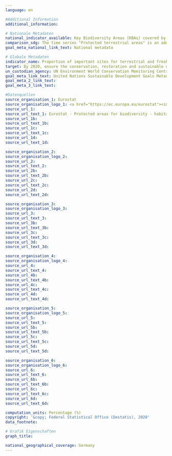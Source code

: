 ```yaml
---
language: en

#Additional Information
additional_information: 

# Nationale Metadaten
national_indicator_available: Key Biodiversity Areas (KBAs) covered by protected areas<br>Protected terrestrial areas.
comparison_sdg: The time series "Protected terrestrial areas" is an additional time series. The time series "Key Biodiversity areas covered by protected areas" is not disaggregated by terrestrial and freshwater areas.
goal_meta_national_link_text: National metadata

# Globale Metadaten
indicator_name: Proportion of important sites for terrestrial and freshwater biodiversity that are covered by protected areas, by ecosystem type
target: By 2020, ensure the conservation, restoration and sustainable use of terrestrial and inland freshwater ecosystems and their services, in particular forests, wetlands, mountains and drylands, in line with obligations under international agreements
un_custodian_agency: UN Environment World Conservation Monitoring Centre (UNEP-WCMC), United Nations Environment Programme (UNEP), International Union for Conservation of Nature (IUCN)
goal_meta_link_text: United Nations Sustainable Development Goals Metadata
goal_meta_2_link_text: 
goal_meta_3_link_text: 

#Datenquellen
source_organisation_1: Eurostat
source_organisation_logo_1: <a href="https://ec.europa.eu/eurostat"><img src="https://g205sdgs.github.io/sdg-indicators/public/OrgImgEneurostat.png" alt="Logo eurostat " style="height: 60px; width: 148px" /></a>
source_url_1: 
source_url_text_1: Eurostat - Protected areas for biodiversity - habitats directive
source_url_1b: 
source_url_text_1b: 
source_url_1c: 
source_url_text_1c: 
source_url_1d: 
source_url_text_1d: 

source_organisation_2: 
source_organisation_logo_2: 
source_url_2: 
source_url_text_2: 
source_url_2b: 
source_url_text_2b: 
source_url_2c: 
source_url_text_2c: 
source_url_2d: 
source_url_text_2d: 

source_organisation_3: 
source_organisation_logo_3: 
source_url_3: 
source_url_text_3: 
source_url_3b: 
source_url_text_3b: 
source_url_3c: 
source_url_text_3c: 
source_url_3d: 
source_url_text_3d: 

source_organisation_4: 
source_organisation_logo_4: 
source_url_4: 
source_url_text_4: 
source_url_4b: 
source_url_text_4b: 
source_url_4c: 
source_url_text_4c: 
source_url_4d: 
source_url_text_4d: 

source_organisation_5: 
source_organisation_logo_5: 
source_url_5: 
source_url_text_5: 
source_url_5b: 
source_url_text_5b: 
source_url_5c: 
source_url_text_5c: 
source_url_5d: 
source_url_text_5d: 

source_organisation_6: 
source_organisation_logo_6: 
source_url_6: 
source_url_text_6: 
source_url_6b: 
source_url_text_6b: 
source_url_6c: 
source_url_text_6c: 
source_url_6d: 
source_url_text_6d: 

computation_units: Percentage (%)
copyright: '&copy; Federal Statistical Office (Destatis), 2020'
data_footnote: 

# Grafik Eigenschaften
graph_title: 

national_geographical_coverage: Germany
---
```



